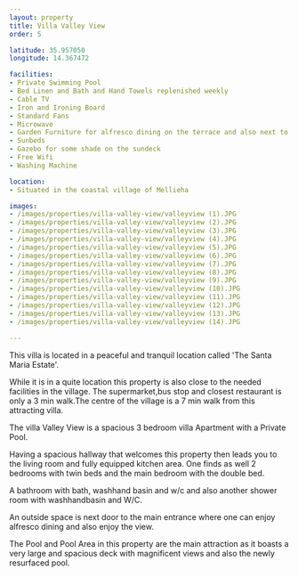 ```yaml
---
layout: property
title: Villa Valley View
order: 5

latitude: 35.957050
longitude: 14.367472

facilities:
- Private Swimming Pool
- Bed Linen and Bath and Hand Towels replenished weekly
- Cable TV
- Iron and Ironing Board
- Standard Fans
- Microwave
- Garden Furniture for alfresco dining on the terrace and also next to the pool
- Sunbeds
- Gazebo for some shade on the sundeck
- Free Wifi
- Washing Machine

location:
- Situated in the coastal village of Mellieha

images:
- /images/properties/villa-valley-view/valleyview (1).JPG
- /images/properties/villa-valley-view/valleyview (2).JPG
- /images/properties/villa-valley-view/valleyview (3).JPG
- /images/properties/villa-valley-view/valleyview (4).JPG
- /images/properties/villa-valley-view/valleyview (5).JPG
- /images/properties/villa-valley-view/valleyview (6).JPG
- /images/properties/villa-valley-view/valleyview (7).JPG
- /images/properties/villa-valley-view/valleyview (8).JPG
- /images/properties/villa-valley-view/valleyview (9).JPG
- /images/properties/villa-valley-view/valleyview (10).JPG
- /images/properties/villa-valley-view/valleyview (11).JPG
- /images/properties/villa-valley-view/valleyview (12).JPG
- /images/properties/villa-valley-view/valleyview (13).JPG
- /images/properties/villa-valley-view/valleyview (14).JPG

---
```


This villa is located in a peaceful and tranquil location called 'The Santa Maria Estate'.

While it is in a quite location this property is also close to the needed facilities in the village. The supermarket,bus stop and closest restaurant is only a 3 min walk.The centre of the village is a 7 min walk from this attracting villa.

The villa Valley View is a spacious 3 bedroom villa Apartment with a Private Pool.

Having a spacious hallway that welcomes this property then leads you to the living room and fully equipped kitchen area. One finds as well 2 bedrooms with twin beds and the main bedroom with the double bed.

A bathroom with bath, washhand basin and w/c and also another shower room with washhandbasin and W/C.

An outside space is next door to the main entrance where one can enjoy alfresco dining and also enjoy the view.

The Pool and Pool Area in this property are the main attraction as it boasts a very large and spacious deck with magnificent views and also the newly resurfaced pool.